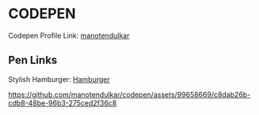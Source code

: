 # CODEPEN
Codepen Profile Link: [manotendulkar](https://codepen.io/manotendulkar)

## Pen Links
Stylish Hamburger:  [Hamburger](https://codepen.io/manotendulkar/pen/YzgjEgw)


https://github.com/manotendulkar/codepen/assets/99658669/c8dab26b-cdb8-48be-96b3-275ced2f36c8



